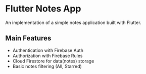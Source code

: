 # Flutter Notes App

An implementation of a simple notes application built with Flutter.

## Main Features
- Authentication with Firebase Auth
- Authorization with Firebase Rules
- Cloud Firestore for data(notes) storage
- Basic notes filtering (All, Starred)
